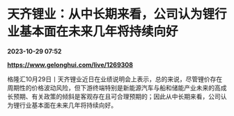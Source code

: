 # 天齐锂业：从中长期来看，公司认为锂行业基本面在未来几年将持续向好

**2023-10-29 07:52**

**https://www.gelonghui.com/live/1269308**

格隆汇10月29日丨天齐锂业近日在业绩说明会上表示，总的来说，尽管锂价存在周期性的价格波动风险，但下游终端特别是新能源汽车与船和储能产业未来的高成长预期、有关政策的倾斜是客观存在且可合理预期的；因此从中长期来看，公司认为锂行业基本面在未来几年将持续向好。